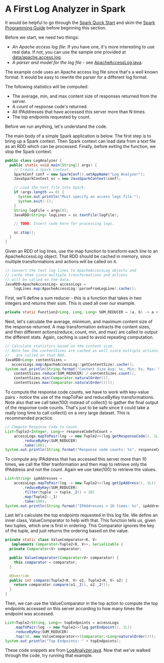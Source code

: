 # A First Log Analyzer in Spark

It would be helpful to go through the [Spark Quick Start](https://spark.apache.org/docs/latest/quick-start.html)
and skim the [Spark Programming Guide](https://spark.apache.org/docs/latest/programming-guide.html)
before beginning this section.

Before we start, we need two things:

* *An Apache access log file*: If you have one, it's more interesting to use real
data.  If not, you can use the sample one provided at
 [data/apache.access.log](../data/apache.access.log).
* *A parser and model for the log file* - see
 [ApacheAccessLog.java](src/main/java/com/databricks/apps/log/ApacheAccessLog.java).

The example code uses an Apache access log file since that's a well known
format.  It would be easy to rewrite the parser for a different
log format.

The following statistics will be computed:

* The average, min, and max content size of responses returned from the server.
* A count of response code's returned.
* All IPAddresses that have accessed this server more than N times.
* The top endpoints requested by count.

Before we run anything, let's understand the code.

The main body of a simple Spark application is below.
The first step is to bring up a Spark context.  Then Spark context
can load data from a text file as an RDD which can be processed.  Finally, before exiting the function, we stop the Spark context.

```java
public class LogAnalyzer {
  public static void main(String[] args) {
    // Create a Spark Context.
    SparkConf conf = new SparkConf().setAppName("Log Analyzer");
    JavaSparkContext sc = new JavaSparkContext(conf);

    // Load the text file into Spark.
    if (args.length == 0) {
      System.out.println("Must specify an access logs file.");
      System.exit(-1);
    }
    String logFile = args[0];
    JavaRDD<String> logLines = sc.textFile(logFile);

    // TODO: Insert code here for processing logs.

    sc.stop();
  }
}
```

Given an RDD of log lines, use the map function to transform each line
to an ApacheAccessLog object.  That RDD should be cached in memory,
since multiple transformations and actions will be called on it.

```java
// Convert the text log lines to ApacheAccessLog objects and
// cache them since multiple transformations and actions
// will be called on the data.
JavaRDD<ApacheAccessLog> accessLogs =
    logLines.map(ApacheAccessLog::parseFromLogLine).cache();
```

First, we'll define a sum reducer - this is a function that takes in
two integers and returns their sum.  This is used all over our example.
```java
private static Function2<Long, Long, Long> SUM_REDUCER = (a, b) -> a + b;
```

Next, let's calculate the average, minimum, and maximum content size of the
response returned.  A map transformation extracts the content sizes, and
then different actions(reduce, count, min, and max) are called to output
the different stats.  Again, caching is used to avoid repeating computation.

```java
// Calculate statistics based on the content size.
// Note how the contentSizes are cached as well since multiple actions
//   are called on that RDD.
JavaRDD<Long> contentSizes =
   accessLogs.map(ApacheAccessLog::getContentSize).cache();
System.out.println(String.format("Content Size Avg: %s, Min: %s, Max: %s",
    contentSizes.reduce(SUM_REDUCER) / contentSizes.count(),
    contentSizes.min(Comparator.naturalOrder()),
    contentSizes.max(Comparator.naturalOrder())));
```

To compute the response code counts, we have to work with key-value pairs - notice
the use of the mapToPair and reduceByKey transformations.
Note also that we call take(100) instead of collect() to gather the final output of the response code counts.
That's just to be safe since it could take a really long time to call
collect() on a very large dataset.  This is recommended practice.

```java
// Compute Response Code to Count.
List<Tuple2<Integer, Long>> responseCodeToCount =
    accessLogs.mapToPair(log -> new Tuple2<>(log.getResponseCode(), 1L))
        .reduceByKey(SUM_REDUCER)
        .take(100);
System.out.println(String.format("Response code counts: %s", responseCodeToCount));
```

To compute any IPAddress that has accessed this server more than 10 times,
we call the filter tranformation and then map to retrieve only the IPAddress and not the count.  Again we use take(100) to retrieve the values.
```java
List<String> ipAddresses =
    accessLogs.mapToPair(log -> new Tuple2<>(log.getIpAddress(), 1L))
        .reduceByKey(SUM_REDUCER)
        .filter(tuple -> tuple._2() > 10)
        .map(Tuple2::_1)
        .take(100);
System.out.println(String.format("IPAddresses > 10 times: %s", ipAddresses));
```

Last let's calculate the top endpoints requested in this log file. We define
an inner class, ValueComparator to help with that.  This function tells us,
given two tuples, which one is first in ordering.  This Comparator ignores
the key of the tuple, and just returns the ordering based on the value.

```java
private static class ValueComparator<K, V>
   implements Comparator<Tuple2<K, V>>, Serializable {
  private Comparator<V> comparator;

  public ValueComparator(Comparator<V> comparator) {
    this.comparator = comparator;
  }

  @Override
  public int compare(Tuple2<K, V> o1, Tuple2<K, V> o2) {
    return comparator.compare(o1._2(), o2._2());
  }
}
```

Then, we can use the ValueComparator in the top action to compute the top
endpoints accessed on this server according to how many times the endpoint
was accessed.

```java
List<Tuple2<String, Long>> topEndpoints = accessLogs
    .mapToPair(log -> new Tuple2<>(log.getEndpoint(), 1L))
    .reduceByKey(SUM_REDUCER)
    .top(10, new ValueComparator<>(Comparator.<Long>naturalOrder()));
System.out.println("Top Endpoints: " + topEndpoints);
```

These code snippets are from [LogAnalyzer.java](java8/src/main/com/databricks/apps/log/LogAnalyzer.java).
Now that we've walked through the code, try running that example.
